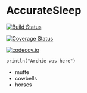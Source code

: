# AccurateSleep

[![Build Status](https://travis-ci.org/ArchieCall/AccurateSleep.jl.svg?branch=master)](https://travis-ci.org/ArchieCall/AccurateSleep.jl)

[![Coverage Status](https://coveralls.io/repos/ArchieCall/AccurateSleep.jl/badge.svg?branch=master&service=github)](https://coveralls.io/github/ArchieCall/AccurateSleep.jl?branch=master)

[![codecov.io](http://codecov.io/github/ArchieCall/AccurateSleep.jl/coverage.svg?branch=master)](http://codecov.io/github/ArchieCall/AccurateSleep.jl?branch=master)

```
println("Archie was here")
```

* mutte
* cowbells
* horses
